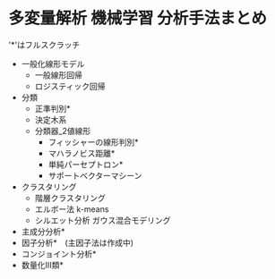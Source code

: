 # 多変量解析 機械学習 分析手法まとめ

'*'はフルスクラッチ
* 一般化線形モデル
    * 一般線形回帰
    * ロジスティック回帰
* 分類
    * 正準判別*
    * 決定木系
    * 分類器_2値線形
        * フィッシャーの線形判別*
        * マハラノビス距離*
        * 単純パーセプトロン*
        * サポートベクターマシーン
* クラスタリング
    * 階層クラスタリング
    * エルボー法 k-means
    * シルエット分析 ガウス混合モデリング
* 主成分分析*
* 因子分析*　(主因子法は作成中)
* コンジョイント分析*
* 数量化Ⅲ類*